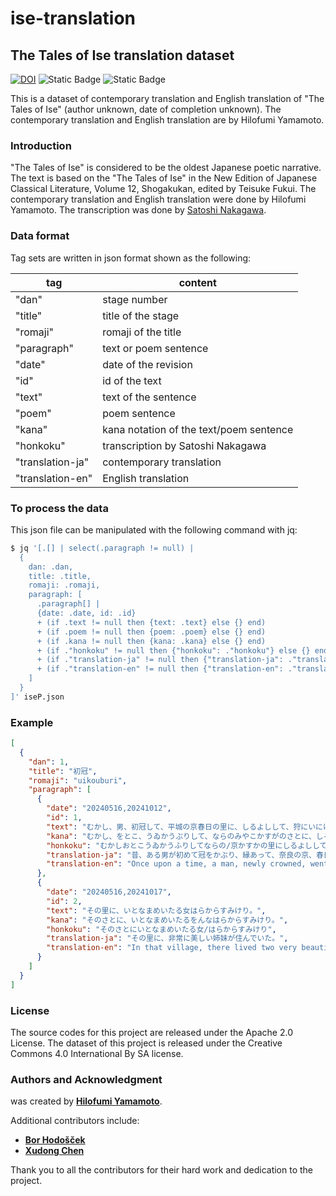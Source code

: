 # **ise-translation**

## The Tales of Ise translation dataset

[![DOI](https://zenodo.org/badge/878207767.svg)](https://doi.org/10.5281/zenodo.13994482)
![Static Badge](https://img.shields.io/badge/json-passing-brightgreen)
![Static Badge](https://img.shields.io/badge/github-repository-blue?logo=github)

<!--
これは伊勢物語(作者不詳、成立年代不詳)の現代語訳、英語訳のデータセットです。
現代語訳および英語訳は、山元啓史によるものです。
-->

This is a dataset of contemporary translation and English translation of "The Tales of Ise" (author unknown, date of completion unknown).
The contemporary translation and English translation are by Hilofumi Yamamoto.

### **Introduction**

<!--
伊勢物語は、日本の最古の歌物語とされる作品です。
伊勢物語 新編日本古典文学全集12 小学館 福井貞助 校注を参考にした。
現代語訳と英訳は山元啓史が行った。
翻刻は、 中川聡氏</a>による翻刻を利用した。
-->

"The Tales of Ise" is considered to be the oldest Japanese poetic narrative.
The text is based on the "The Tales of Ise" in the New Edition of Japanese Classical Literature, Volume 12, Shogakukan, edited by Teisuke Fukui.
The contemporary translation and English translation were done by Hilofumi Yamamoto.
The transcription was done by [Satoshi Nakagawa](https://yatanavi.org/text/ise/index.html#google_vignette).

### **Data format**

Tag sets are written in json format shown as the following:

| tag              | content                                 |
| ---------------- | --------------------------------------- |
| "dan"            | stage number                            |
| "title"          | title of the stage                      |
| "romaji"         | romaji of the title                     |
| "paragraph"      | text or poem sentence                   |
| "date"           | date of the revision                    |
| "id"             | id of the text                          |
| "text"           | text of the sentence                    |
| "poem"           | poem sentence                           |
| "kana"           | kana notation of the text/poem sentence |
| "honkoku"        | transcription by Satoshi Nakagawa       |
| "translation-ja" | contemporary translation                |
| "translation-en" | English translation                     |

### **To process the data**

<!--
このjsonファイルは、以下のコマンド, jq で操作できる。
-->

This json file can be manipulated with the following command with jq:

```bash
$ jq '[.[] | select(.paragraph != null) |
  {
    dan: .dan,
    title: .title,
    romaji: .romaji,
    paragraph: [
      .paragraph[] |
      {date: .date, id: .id}
      + (if .text != null then {text: .text} else {} end)
      + (if .poem != null then {poem: .poem} else {} end)
      + (if .kana != null then {kana: .kana} else {} end)
      + (if ."honkoku" != null then {"honkoku": ."honkoku"} else {} end)
      + (if ."translation-ja" != null then {"translation-ja": ."translation-ja"} else {} end)
      + (if ."translation-en" != null then {"translation-en": ."translation-en"} else {} end)
    ]
  }
]' iseP.json
```

### **Example**

```json
[
  {
    "dan": 1,
    "title": "初冠",
    "romaji": "uikouburi",
    "paragraph": [
      {
        "date": "20240516,20241012",
        "id": 1,
        "text": "むかし、男、初冠して、平城の京春日の里に、しるよしして、狩にいにけり。",
        "kana": "むかし、をとこ、うゐかうぶりして、ならのみやこかすがのさとに、しるよしして、かりにいにけり。",
        "honkoku": "むかしおとこうゐかうふりしてならの/京かすかの里にしるよししてかりに/いにけり",
        "translation-ja": "昔、ある男が初めて冠をかぶり、縁あって、奈良の京、春日の里に狩りに行った。",
        "translation-en": "Once upon a time, a man, newly crowned, went hunting in the village of Kasuga in Nara."
      },
      {
        "date": "20240516,20241017",
        "id": 2,
        "text": "その里に、いとなまめいたる女はらからすみけり。",
        "kana": "そのさとに、いとなまめいたるをんなはらからすみけり。",
        "honkoku": "そのさとにいとなまめいたる女/はらからすみけり",
        "translation-ja": "その里に、非常に美しい姉妹が住んでいた。",
        "translation-en": "In that village, there lived two very beautiful sisters."
      }
    ]
  }
]
```

### **License**

The source codes for this project are released under the Apache 2.0 License.
The dataset of this project is released under the Creative Commons 4.0 International By SA license.

### **Authors and Acknowledgment**

was created by **[Hilofumi Yamamoto](https://github.com/yamagen)**.

Additional contributors include:

- **[Bor Hodošček](https://github.com/borh)**
- **[Xudong Chen](https://github.com/idiig)**

Thank you to all the contributors for their hard work and dedication to the project.

